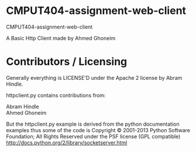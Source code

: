 CMPUT404-assignment-web-client
==============================

CMPUT404-assignment-web-client

A Basic Http Client made by Ahmed Ghoneim


Contributors / Licensing
========================

Generally everything is LICENSE'D under the Apache 2 license by Abram Hindle.

httpclient.py contains contributions from:

Abram Hindle  <br>
Ahmed Ghoneim 


But the httpclient.py example is derived from the python documentation
examples thus some of the code is Copyright © 2001-2013 Python
Software Foundation; All Rights Reserved under the PSF license (GPL
compatible) http://docs.python.org/2/library/socketserver.html


